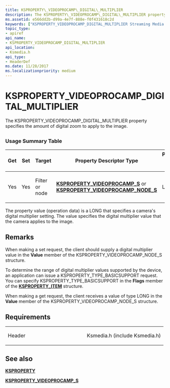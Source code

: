 ```yaml
---
title: KSPROPERTY\_VIDEOPROCAMP\_DIGITAL\_MULTIPLIER
description: The KSPROPERTY\_VIDEOPROCAMP\_DIGITAL\_MULTIPLIER property specifies the amount of digital zoom to apply to the image.
ms.assetid: e566dd2b-d99a-4e7f-888e-f0f431618c2d
keywords: ["KSPROPERTY_VIDEOPROCAMP_DIGITAL_MULTIPLIER Streaming Media Devices"]
topic_type:
- apiref
api_name:
- KSPROPERTY_VIDEOPROCAMP_DIGITAL_MULTIPLIER
api_location:
- Ksmedia.h
api_type:
- HeaderDef
ms.date: 11/28/2017
ms.localizationpriority: medium
---
```


# KSPROPERTY\_VIDEOPROCAMP\_DIGITAL\_MULTIPLIER


The KSPROPERTY\_VIDEOPROCAMP\_DIGITAL\_MULTIPLIER property specifies the amount of digital zoom to apply to the image.

## <span id="ddk_ksproperty_videoprocamp_digital_multiplier_ks"></span><span id="DDK_KSPROPERTY_VIDEOPROCAMP_DIGITAL_MULTIPLIER_KS"></span>


### Usage Summary Table

<table>
<colgroup>
<col width="20%" />
<col width="20%" />
<col width="20%" />
<col width="20%" />
<col width="20%" />
</colgroup>
<thead>
<tr class="header">
<th>Get</th>
<th>Set</th>
<th>Target</th>
<th>Property Descriptor Type</th>
<th>Property Value Type</th>
</tr>
</thead>
<tbody>
<tr class="odd">
<td><p>Yes</p></td>
<td><p>Yes</p></td>
<td><p>Filter or node</p></td>
<td><p><a href="https://docs.microsoft.com/windows-hardware/drivers/ddi/ksmedia/ns-ksmedia-ksproperty_videoprocamp_s" data-raw-source="[&lt;strong&gt;KSPROPERTY_VIDEOPROCAMP_S&lt;/strong&gt;](/windows-hardware/drivers/ddi/ksmedia/ns-ksmedia-ksproperty_videoprocamp_s)"><strong>KSPROPERTY_VIDEOPROCAMP_S</strong></a> or <a href="https://docs.microsoft.com/windows-hardware/drivers/ddi/ksmedia/ns-ksmedia-ksproperty_videoprocamp_node_s" data-raw-source="[&lt;strong&gt;KSPROPERTY_VIDEOPROCAMP_NODE_S&lt;/strong&gt;](/windows-hardware/drivers/ddi/ksmedia/ns-ksmedia-ksproperty_videoprocamp_node_s)"><strong>KSPROPERTY_VIDEOPROCAMP_NODE_S</strong></a></p></td>
<td><p>LONG</p></td>
</tr>
</tbody>
</table>

 

The property value (operation data) is a LONG that specifies a camera's digital multiplier setting. The value specifies the digital multiplier value that the camera applies to the image.

Remarks
-------

When making a set request, the client should supply a digital multiplier value in the **Value** member of the KSPROPERTY\_VIDEOPROCAMP\_NODE\_S structure.

To determine the range of digital multiplier values supported by the device, an application can issue a KSPROPERTY\_TYPE\_BASICSUPPORT request. You can specify KSPROPERTY\_TYPE\_BASICSUPPORT in the **Flags** member of the [**KSPROPERTY\_ITEM**](/windows-hardware/drivers/ddi/ks/ns-ks-ksproperty_item) structure.

When making a get request, the client receives a value of type LONG in the **Value** member of the KSPROPERTY\_VIDEOPROCAMP\_NODE\_S structure.

Requirements
------------

<table>
<colgroup>
<col width="50%" />
<col width="50%" />
</colgroup>
<tbody>
<tr class="odd">
<td><p>Header</p></td>
<td>Ksmedia.h (include Ksmedia.h)</td>
</tr>
</tbody>
</table>

## See also


[**KSPROPERTY**](/windows-hardware/drivers/ddi/ks/ns-ks-ksidentifier)

[**KSPROPERTY\_VIDEOPROCAMP\_S**](/windows-hardware/drivers/ddi/ksmedia/ns-ksmedia-ksproperty_videoprocamp_s)

 

